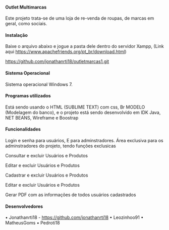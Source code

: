 #### Outlet Multimarcas ####

Este projeto trata-se de uma loja de re-venda de roupas, de marcas em geral, como sociais.

#### Instalação #### 

Baixe o arquivo abaixo e jogue a pasta dele dentro do servidor Xampp, (Link aqui https://www.apachefriends.org/pt_br/download.html)

https://github.com/jonathanrti18/outletmarcas1.git

#### Sistema Operacional ####

Sistema operacional Windows 7.

#### Programas utilizados ####

Está sendo usando o HTML (SUBLIME TEXT) com css, Br MODELO (Modelagem do banco), e o projeto está sendo desenvolvido em IDK Java, NET BEANS, Wireframe e Boostrap


#### Funcionalidades ####

Login e senha para usuários, E para adminstradores.
Área exclusiva para os adminstradores do projeto, tendo funções exclusicas

Consultar e excluir Usuários e Produtos

Editar e excluir Usuários e Produtos

Cadastrar e excluir Usuários e Produtos

Editar e excluir Usuários e Produtos

Gerar PDF com as informações de todos usuários cadastrados

#### Desenvolvedores ####
•	Jonathanrti18 - https://github.com/jonathanrti18
•	Leozinhoo91
•	MatheusGoms
•	Pedroti18
